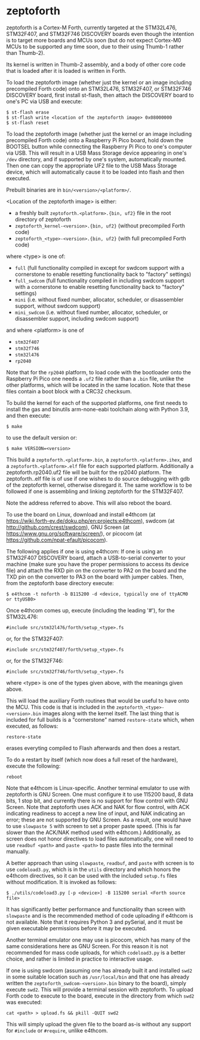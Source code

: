 # zeptoforth

zeptoforth is a Cortex-M Forth, currently targeted at the STM32L476, STM32F407, and STM32F746 DISCOVERY boards even though the intention is to target more boards and MCUs soon (but do not expect Cortex-M0 MCUs to be supported any time soon, due to their using Thumb-1 rather than Thumb-2).

Its kernel is written in Thumb-2 assembly, and a body of other core code that is loaded after it is loaded is written in Forth.

To load the zeptoforth image (whether just the kernel or an image including precompiled Forth code) onto an STM32L476, STM32F407, or STM32F746 DISCOVERY board, first install st-flash, then attach the DISCOVERY board to one's PC via USB and execute:

    $ st-flash erase
    $ st-flash write <location of the zeptoforth image> 0x08000000
    $ st-flash reset

To load the zeptoforth image (whether just the kernel or an image including precompiled Forth code) onto a Raspberry Pi Pico board, hold down the BOOTSEL button while connecting the Raspberry Pi Pico to one's computer via USB. This will result in a USB Mass Storage device appearing in one's `/dev` directory, and if supported by one's system, automatically mounted. Then one can copy the appropriate UF2 file to the USB Mass Storage device, which will automatically cause it to be loaded into flash and then executed.

Prebuilt binaries are in `bin/<version>/<platform>/`.

\<Location of the zeptoforth image> is either:

* a freshly built `zeptoforth.<platform>.{bin, uf2}` file in the root directory of zeptoforth
* `zeptoforth_kernel-<version>.{bin, uf2}` (without precompiled Forth code)
* `zeptoforth_<type>-<version>.{bin, uf2}` (with full precompiled Forth code)

where \<type> is one of:

* `full` (full functionality compiled in except for swdcom support with a cornerstone to enable resetting functionality back to "factory" settings)
* `full_swdcom` (full functionality compiled in including swdcom support with a cornerstone to enable resetting functionality back to "factory" settings)
* `mini` (i.e. without fixed number, allocator, scheduler, or disassembler support, without swdcom support)
* `mini_swdcom` (i.e. without fixed number, allocator, scheduler, or disassembler support, including swdcom support)

and where \<platform> is one of

* `stm32f407`
* `stm32f746`
* `stm32l476`
* `rp2040`

Note that for the `rp2040` platform, to load code with the bootloader onto the Raspberry Pi Pico one needs a `.uf2` file rather than a `.bin` file, unlike the other platforms, which will be located in the same location. Note that these files contain a boot block with a CRC32 checksum.

To build the kernel for each of the supported platforms, one first needs to install the gas and binutils arm-none-eabi toolchain along with Python 3.9, and then execute:

    $ make

to use the default version or:

    $ make VERSION=<version>

This build a `zeptoforth.<platform>.bin`, a `zeptoforth.<platform>.ihex`, and a `zeptoforth.<platform>.elf` file for each supported platform. Additionally a zeptoforth.rp2040.uf2 file will be built for the rp2040 platform. The zeptoforth.<platform>.elf file is of use if one wishes to do source debugging with gdb of the zeptoforth kernel, otherwise disregard it. The same workflow is to be followed if one is assembling and linking zeptoforth for the STM32F407.

Note the address referred to above. This will also reboot the board.

To use the board on Linux, download and install e4thcom (at https://wiki.forth-ev.de/doku.php/en:projects:e4thcom), swdcom (at http://github.com/crest/swdcom), GNU Screen (at https://www.gnu.org/software/screen/), or picocom (at https://github.com/npat-efault/picocom).

The following applies if one is using e4thcom: If one is using an STM32F407 DISCOVERY board, attach a USB-to-serial converter to your machine (make sure you have the proper permissions to access its device file) and attach the RXD pin on the converter to PA2 on the board and the TXD pin on the converter to PA3 on the board with jumper cables. Then, from the zeptoforth base directory execute:

    $ e4thcom -t noforth -b B115200 -d <device, typically one of ttyACM0 or ttyUSB0>

Once e4thcom comes up, execute (including the leading '#'), for the STM32L476:

    #include src/stm32l476/forth/setup_<type>.fs

or, for the STM32F407:

    #include src/stm32f407/forth/setup_<type>.fs

or, for the STM32F746:

    #include src/stm32f746/forth/setup_<type>.fs

where \<type> is one of the types given above, with the meanings given above.

This will load the auxiliary Forth routines that would be useful to have onto the MCU. This code is that is included in the `zeptoforth_<type>-<version>.bin` images along with the kernel itself. The last thing that is included for full builds is a "cornerstone" named `restore-state` which, when executed, as follows:

    restore-state

erases everyting compiled to Flash afterwards and then does a restart.

To do a restart by itself (which now does a full reset of the hardware), execute the following:

    reboot

Note that e4thcom is Linux-specific. Another terminal emulator to use with zeptoforth is GNU Screen. One must configure it to use 115200 baud, 8 data bits, 1 stop bit, and currently there is no support for flow control with GNU Screen. Note that zeptoforth uses ACK and NAK for flow control, with ACK indicating readiness to accept a new line of input, and NAK indicating an error; these are not supported by GNU Screen. As a result, one would  have to use `slowpaste 5` with screen to set a proper paste speed. (This is far slower than the ACK/NAK method used with e4thcom.) Additionally, as screen does not honor directives to load files automatically, one will need to use `readbuf <path>` and `paste <path>` to paste files into the terminal manually.

A better approach than using `slowpaste`, `readbuf`, and `paste` with screen is to use `codeload3.py`, which is in the `utils` directory and which honors the e4thcom directives, so it can be used with the included `setup.fs` files without modification. It is invoked as follows:

    $ ./utils/codeload3.py [-p <device>] -B 115200 serial <Forth source file>

It has significantly better performance and functionality than screen with `slowpaste` and is the recommended method of code uploading if e4thcom is not available. Note that it requires Python 3 and pySerial, and it must be given executable permissions before it may be executed.

Another terminal emulator one may use is picocom, which has many of the same considerations here as GNU Screen. For this reason it is not recommended for mass code uploads, for which `codeload3.py` is a better choice, and rather is limited in practice to interactive usage.

If one is using swdcom (assuming one has already built it and installed `swd2` in some suitable location such as `/usr/local/bin` and that one has already written the `zeptoforth_swdcom-<version>.bin` binary to the board), simply execute `swd2`. This will provide a terminal session with zeptoforth. To upload Forth code to execute to the board, execute in the directory from which `swd2` was executed:

    cat <path> > upload.fs && pkill -QUIT swd2

This will simply upload the given file to the board as-is without any support for `#include` or `#require`, unlike e4thcom.
